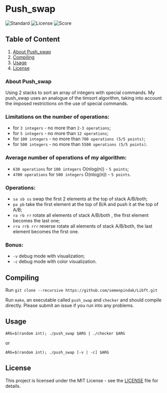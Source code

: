 # Push_swap

![Standard](https://img.shields.io/badge/standart-%20C11-lightgrey.svg)
![License](https://img.shields.io/badge/license-MIT-blue.svg)
![Score](https://img.shields.io/badge/school21-course%20project%20%7C%20success%20%7C%20113%2F125-brightgreen.svg)

## Table of Content

1. [About Push_swap](#about-push_swap)
2. [Compiling](#compiling)
3. [Usage](#usage)
4. [License](#license)

### About Push_swap <a name="about-Push_swap"></a>

Using 2 stacks to sort an array of integers with special commands. My push_swap uses an analogue of the timsort algorithm, taking into account the imposed restrictions on the use of special commands.

### Limitations on the number of operations:
- for `3 integers` - no more than `2-3 operations`;
- for `5 integers` - no more than `12 operations`;
- for `100 integers` - no more than `700 operations (5/5 points)`;
- for `500 integers` - no more than `5500 operations (5/5 points)`.

### Average number of operations of my algorithm:
- `630 operations` for `100 integers` O(nlog(n)) - `5 points`;
- `4700 operations` for `500 integers` O(nlog(n)) - `5 points`.

### Operations:
- `sa sb ss` swap the first 2 elements at the top of stack A/B/both;
- `pa pb` take the first element at the top of B/A and push it at the top of A/B;
- `ra rb rr` rotate all elements of stack A/B/both , the first element becomes the last one;
- `rra rrb rrr` reverse rotate all elements of stack A/B/both, the last element becomes the first one.

### Bonus:
- `-v` debug mode with visualization;
- `-c` debug mode with color visualization.

## Compiling <a name="Compiling"></a>

Run `git clone --recursive https://github.com/semenpindak/Libft.git`

Run `make`, an executable called `push_swap` and `checker` and should compile directly. Please submit an issue if you run into any problems.

## Usage <a name="Usage"></a>

`ARG=$(random int); ./push_swap $ARG | ./checker $ARG`

or

`ARG=$(random int); ./push_swap [-v | -c] $ARG`

<!-- <img src="screenshot/sample42.png" width="600"> -->

## License <a name="license"></a>

This project is licensed under the MIT License - see the [LICENSE](https://github.com/semenpindak/Push_swap/blob/master/LICENSE)
file for details.
